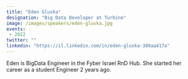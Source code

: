 ```yaml
---
title: "Eden Gluska"
designation: "Big Data Developer at Turbine"
image: /images/speakers/eden-gluska.jpg
events:
 - 2022
twitter: ""
linkedin: "https://il.linkedin.com/in/eden-gluska-389aa417a"
---
```


Eden is BigData Engineer in the Fyber Israel RnD Hub. She started her career as a student Engineer 2 years ago.
